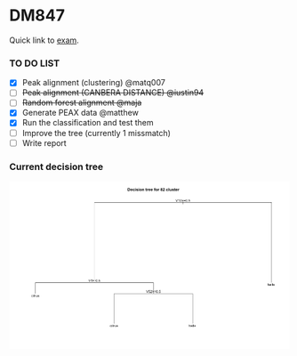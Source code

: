 # DM847

Quick link to [exam](http://www.imada.sdu.dk/~jbaumbac/download/teaching/ws17-18/DM847/project/bioinformatics_intro_class_project.pdf).

### TO DO LIST

- [x] Peak alignment (clustering) @matq007
- [ ] ~~Peak alignment (CANBERA DISTANCE) @iustin94~~
- [ ] ~~Random forest alignment @maja~~
- [x] Generate PEAX data @matthew
- [x] Run the classification and test them
- [ ] Improve the tree (currently 1 missmatch)
- [ ] Write report

### Current decision tree

![Decision tree](https://github.com/iustin94/DM847/blob/master/tree_img.png "Decision tree")
